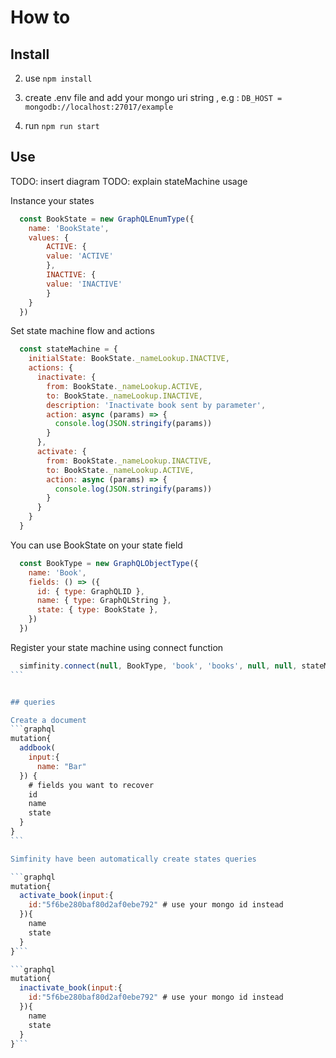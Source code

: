 
# How to


## Install

2. use `npm install`

1. create .env file and add your mongo uri string , e.g : `DB_HOST = mongodb://localhost:27017/example`

3. run `npm run start` 

## Use

TODO: insert diagram
TODO: explain stateMachine usage

Instance your states
```javascript
  const BookState = new GraphQLEnumType({
    name: 'BookState',
    values: {
        ACTIVE: {
        value: 'ACTIVE'
        },
        INACTIVE: {
        value: 'INACTIVE'
        }
    }
  })
```

Set state machine flow and actions 
```javascript
  const stateMachine = {
    initialState: BookState._nameLookup.INACTIVE,
    actions: {
      inactivate: {
        from: BookState._nameLookup.ACTIVE,
        to: BookState._nameLookup.INACTIVE,
        description: 'Inactivate book sent by parameter',
        action: async (params) => {
          console.log(JSON.stringify(params))
        }
      },
      activate: {
        from: BookState._nameLookup.INACTIVE,
        to: BookState._nameLookup.ACTIVE,
        action: async (params) => {
          console.log(JSON.stringify(params))
        }
      }
    }
  }
```

You can use BookState on your state field
```javascript
  const BookType = new GraphQLObjectType({
    name: 'Book',
    fields: () => ({
      id: { type: GraphQLID },
      name: { type: GraphQLString },
      state: { type: BookState },
    })
  })
```

Register your state machine using connect function
````javascript
  simfinity.connect(null, BookType, 'book', 'books', null, null, stateMachine)
```


## queries

Create a document
```graphql
mutation{
  addbook(
    input:{
      name: "Bar"
  }) {
    # fields you want to recover
    id
    name
    state
  }
}
```

Simfinity have been automatically create states queries

```graphql
mutation{
  activate_book(input:{
  	id:"5f6be280baf80d2af0ebe792" # use your mongo id instead
  }){
    name
    state
  }
}```

```graphql
mutation{
  inactivate_book(input:{
  	id:"5f6be280baf80d2af0ebe792" # use your mongo id instead
  }){
    name
    state
  }
}```

